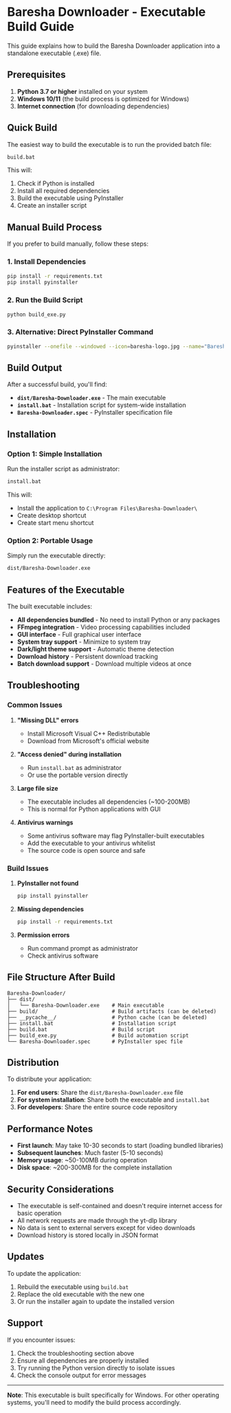 # Baresha Downloader - Executable Build Guide

This guide explains how to build the Baresha Downloader application into a standalone executable (.exe) file.

## Prerequisites

1. **Python 3.7 or higher** installed on your system
2. **Windows 10/11** (the build process is optimized for Windows)
3. **Internet connection** (for downloading dependencies)

## Quick Build

The easiest way to build the executable is to run the provided batch file:

```bash
build.bat
```

This will:
1. Check if Python is installed
2. Install all required dependencies
3. Build the executable using PyInstaller
4. Create an installer script

## Manual Build Process

If you prefer to build manually, follow these steps:

### 1. Install Dependencies

```bash
pip install -r requirements.txt
pip install pyinstaller
```

### 2. Run the Build Script

```bash
python build_exe.py
```

### 3. Alternative: Direct PyInstaller Command

```bash
pyinstaller --onefile --windowed --icon=baresha-logo.jpg --name="Baresha-Downloader" youtube_downloader.py
```

## Build Output

After a successful build, you'll find:

- **`dist/Baresha-Downloader.exe`** - The main executable
- **`install.bat`** - Installation script for system-wide installation
- **`Baresha-Downloader.spec`** - PyInstaller specification file

## Installation

### Option 1: Simple Installation
Run the installer script as administrator:
```bash
install.bat
```

This will:
- Install the application to `C:\Program Files\Baresha-Downloader\`
- Create desktop shortcut
- Create start menu shortcut

### Option 2: Portable Usage
Simply run the executable directly:
```bash
dist/Baresha-Downloader.exe
```

## Features of the Executable

The built executable includes:

- **All dependencies bundled** - No need to install Python or any packages
- **FFmpeg integration** - Video processing capabilities included
- **GUI interface** - Full graphical user interface
- **System tray support** - Minimize to system tray
- **Dark/light theme support** - Automatic theme detection
- **Download history** - Persistent download tracking
- **Batch download support** - Download multiple videos at once

## Troubleshooting

### Common Issues

1. **"Missing DLL" errors**
   - Install Microsoft Visual C++ Redistributable
   - Download from Microsoft's official website

2. **"Access denied" during installation**
   - Run `install.bat` as administrator
   - Or use the portable version directly

3. **Large file size**
   - The executable includes all dependencies (~100-200MB)
   - This is normal for Python applications with GUI

4. **Antivirus warnings**
   - Some antivirus software may flag PyInstaller-built executables
   - Add the executable to your antivirus whitelist
   - The source code is open source and safe

### Build Issues

1. **PyInstaller not found**
   ```bash
   pip install pyinstaller
   ```

2. **Missing dependencies**
   ```bash
   pip install -r requirements.txt
   ```

3. **Permission errors**
   - Run command prompt as administrator
   - Check antivirus software

## File Structure After Build

```
Baresha-Downloader/
├── dist/
│   └── Baresha-Downloader.exe    # Main executable
├── build/                        # Build artifacts (can be deleted)
├── __pycache__/                  # Python cache (can be deleted)
├── install.bat                   # Installation script
├── build.bat                     # Build script
├── build_exe.py                  # Build automation script
└── Baresha-Downloader.spec       # PyInstaller spec file
```

## Distribution

To distribute your application:

1. **For end users**: Share the `dist/Baresha-Downloader.exe` file
2. **For system installation**: Share both the executable and `install.bat`
3. **For developers**: Share the entire source code repository

## Performance Notes

- **First launch**: May take 10-30 seconds to start (loading bundled libraries)
- **Subsequent launches**: Much faster (5-10 seconds)
- **Memory usage**: ~50-100MB during operation
- **Disk space**: ~200-300MB for the complete installation

## Security Considerations

- The executable is self-contained and doesn't require internet access for basic operation
- All network requests are made through the yt-dlp library
- No data is sent to external servers except for video downloads
- Download history is stored locally in JSON format

## Updates

To update the application:

1. Rebuild the executable using `build.bat`
2. Replace the old executable with the new one
3. Or run the installer again to update the installed version

## Support

If you encounter issues:

1. Check the troubleshooting section above
2. Ensure all dependencies are properly installed
3. Try running the Python version directly to isolate issues
4. Check the console output for error messages

---

**Note**: This executable is built specifically for Windows. For other operating systems, you'll need to modify the build process accordingly. 